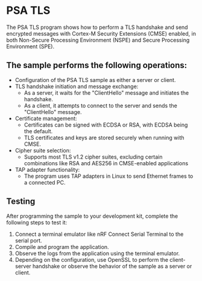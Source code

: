 # PSA TLS

The PSA TLS program shows how to perform a TLS handshake and send encrypted messages with Cortex-M Security Extensions (CMSE) enabled, in both Non-Secure Processing Environment (NSPE) and Secure Processing Environment (SPE).

## The sample performs the following operations:

- Configuration of the PSA TLS sample as either a server or client.
- TLS handshake initiation and message exchange:
  - As a server, it waits for the "ClientHello" message and initiates the handshake.
  - As a client, it attempts to connect to the server and sends the "ClientHello" message.
- Certificate management:
  - Certificates can be signed with ECDSA or RSA, with ECDSA being the default.
  - TLS certificates and keys are stored securely when running with CMSE.  
- Cipher suite selection:
  - Supports most TLS v1.2 cipher suites, excluding certain combinations like RSA and AES256 in CMSE-enabled applications
- TAP adapter functionality:
  - The program uses TAP adapters in Linux to send Ethernet frames to a connected PC. 
  
## Testing

After programming the sample to your development kit, complete the following steps to test it:

1. Connect a terminal emulator like nRF Connect Serial Terminal to the serial port.
2. Compile and program the application.
3. Observe the logs from the application using the terminal emulator.
4. Depending on the configuration, use OpenSSL to perform the client-server handshake or observe the behavior of the sample as a server or client.